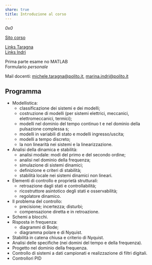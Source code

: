 ```yaml
---  
share: true  
title: Introduzione al corso  
---  
```

*0x0*  
  
[Sito corso](http://www.ladispe.polito.it/corsi/ContrAutoInf270)  
  
[Links Taragna](./Links%20Taragna.md)  
[Links Indri](./Links%20Indri.md)  
  
Prima parte esame no MATLAB  
Formulario *personale*  
  
Mail docenti: michele.taragna@polito.it, marina.indri@polito.it  
## Programma  
- Modellistica:    
	- classificazione dei sistemi e dei modelli;    
	- costruzione di modelli (per sistemi elettrici, meccanici, elettromeccanici, termici);    
	- modelli nel dominio del tempo continuo t e nel dominio della pulsazione complessa s;    
	- modelli in variabili di stato e modelli ingresso/uscita;    
	- modelli a tempo discreto;    
	- la non linearità nei sistemi e la linearizzazione.    
- Analisi della dinamica e stabilità:    
	- analisi modale: modi del primo e del secondo ordine;    
	- analisi nel dominio della frequenza;    
	- simulazione di sistemi dinamici;    
	- definizione e criteri di stabilità;    
	- stabilità locale nei sistemi dinamici non lineari.    
- Elementi di controllo e proprietà strutturali:    
	- retroazione dagli stati e controllabilità;    
	- ricostruttore asintotico degli stati e osservabilità;    
	- regolatore dinamico.    
- Il problema del controllo:    
	- precisione; incertezza; disturbi;    
	- compensazione diretta e in retroazione.    
- Schemi a blocchi.    
- Risposta in frequenza:    
	- diagrammi di Bode;    
	- diagramma polare e di Nyquist.    
- Stabilità in catena chiusa e criterio di Nyquist.    
- Analisi delle specifiche (nei domini del tempo e della frequenza).    
- Progetto nel dominio della frequenza.    
- Controllo di sistemi a dati campionati e realizzazione di filtri digitali.    
- Controllori PID